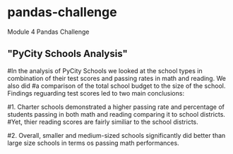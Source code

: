 # pandas-challenge
Module 4 Pandas Challenge
## "PyCity Schools Analysis" 
#In the analysis of PyCity Schools we looked at the school types in combination of their test scores and passing rates in math and reading. We also did #a comparison of the total school budget to the size of the school. Findings reguarding test scores led to two main conclusions:

#1. Charter schools demonstrated a higher passing rate and percentage of students passing in both math and reading comparing it to school districts. #Yet, thier reading scores are fairly similiar to the school districts. 

#2. Overall, smaller and medium-sized schools significantly did better than large size schools in terms os passing math performances. 
